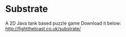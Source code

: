 Substrate
=========

A 2D Java tank based puzzle game Download it below:
http://fightthetoast.co.uk/substrate/
